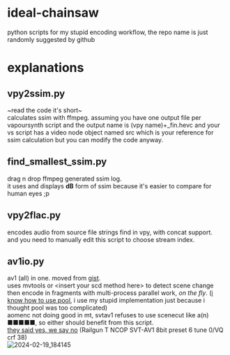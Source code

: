 # ideal-chainsaw
python scripts for my stupid encoding workflow, the repo name is just randomly suggested by github

# explanations
## vpy2ssim.py
~read the code it's short~\
calculates ssim with ffmpeg. assuming you have one output file per vapoursynth script and the output name is (vpy name)+\_fin.hevc and your vs script has a video node object named src which is your reference for ssim calculation but you can modify the code anyway.
## find_smallest_ssim.py
drag n drop ffmpeg generated ssim log.\
it uses and displays **dB** form of ssim because it's easier to compare for human eyes ;p
## vpy2flac.py
encodes audio from source file strings find in vpy, with concat support.\
and you need to manually edit this script to choose stream index.
## av1io.py
av1 (all) in one. moved from [gist](https://gist.github.com/Mr-Z-2697/3d8776f4c3e9a9b569b09cc99643fe19).\
uses mvtools or \<insert your scd method here\> to detect scene change then encode in fragments with multi-process parallel work, _on the fly_. ([i know how to use pool](https://github.com/Mr-Z-2697/makeheic.py/blob/main/makeheic.py#L8), i use my stupid implementation just because i thought pool was too complicated)\
aomenc not doing good in mt, svtav1 refuses to use scenecut like a(n) ■■■■■, so either should benefit from this script.\
[they said yes, we say no](https://slow.pics/c/oUocYhgo) (Railgun T NCOP SVT-AV1 8bit preset 6 tune 0/VQ crf 38)\
![2024-02-19_184145](https://github.com/Mr-Z-2697/ideal-chainsaw/assets/74594146/52c7287b-0d80-4588-8173-166663e2f503)
